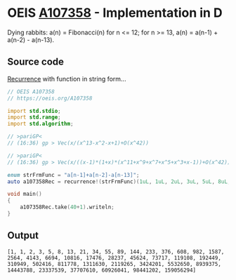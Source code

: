 # OEIS [A107358](https://oeis.org/A107358) - Implementation in D

 Dying rabbits: a(n) = Fibonacci(n) for n <= 12; for n >= 13, a(n) = a(n-1) + a(n-2) - a(n-13).
 
## Source code

[Recurrence](https://dlang.org/library/std/range/recurrence.html) with function in string form...

```d
// OEIS A107358
// https://oeis.org/A107358

import std.stdio;
import std.range;
import std.algorithm;

// >pariGP<
// (16:36) gp > Vec(x/(x^13-x^2-x+1)+O(x^42))

// >pariGP<
// (16:36) gp > Vec(x/((x-1)*(1+x)*(x^11+x^9+x^7+x^5+x^3+x-1))+O(x^42))

enum strFrmFunc = "a[n-1]+a[n-2]-a[n-13]";
auto a107358Rec = recurrence!(strFrmFunc)(1uL, 1uL, 2uL, 3uL, 5uL, 8uL, 13uL, 21uL, 34uL, 55uL, 89uL, 144uL, 233uL);

void main()
{
	a107358Rec.take(40+1).writeln;
}
```
## Output

```text
[1, 1, 2, 3, 5, 8, 13, 21, 34, 55, 89, 144, 233, 376, 608, 982, 1587, 2564, 4143, 6694, 10816, 17476, 28237, 45624, 73717, 119108, 192449, 310949, 502416, 811778, 1311630, 2119265, 3424201, 5532650, 8939375, 14443788, 23337539, 37707610, 60926041, 98441202, 159056294]
```

